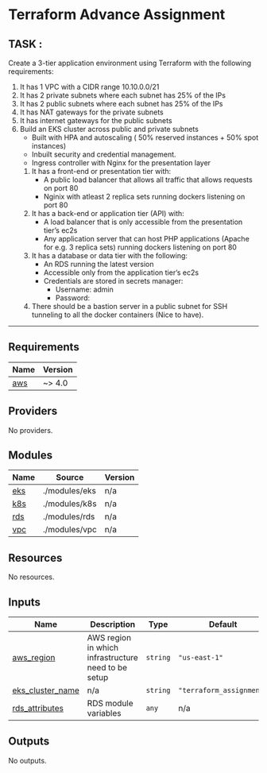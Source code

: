 # Terraform Advance Assignment

## **TASK :**
Create a 3-tier application environment using Terraform with the following requirements:
 1. It has 1 VPC with a CIDR range 10.10.0.0/21
 2. It has  2 private subnets where each subnet has 25% of the IPs
 3. It has  2 public subnets where each subnet has 25% of the IPs
 4. It has NAT gateways for the private subnets
 5. It has internet gateways for the public subnets
 6. Build an EKS cluster across public and private subnets
     - Built with HPA and autoscaling ( 50% reserved instances + 50% spot instances)
    - Inbuilt security and credential management.
    - Ingress controller with Nginx for the presentation layer 
    1. It has a front-end or presentation tier with:
        - A public load balancer that allows all traffic that allows requests on port 80
        - Nginix with atleast 2 replica sets running dockers listening on port 80
    2. It has a back-end or application tier (API) with:
        - A load balancer that is only accessible from the presentation tier’s ec2s
        - Any application server that can host PHP applications (Apache for e.g. 3 replica sets) running dockers listening on port 80
    3. It has a database or data tier with the following:
        - An RDS running the latest version
        - Accessible only from the application tier’s ec2s
        - Credentials are stored in secrets manager:
          - Username: admin
          - Password: <auto-generated>
    4. There should be a bastion server in a public subnet for SSH tunneling to all the docker containers (Nice to have).

----


## Requirements

| Name                                                    | Version |
| ------------------------------------------------------- | ------- |
| <a name="requirement_aws"></a> [aws](#requirement\_aws) | ~> 4.0  |

## Providers

No providers.

## Modules

| Name                                          | Source        | Version |
| --------------------------------------------- | ------------- | ------- |
| <a name="module_eks"></a> [eks](#module\_eks) | ./modules/eks | n/a     |
| <a name="module_k8s"></a> [k8s](#module\_k8s) | ./modules/k8s | n/a     |
| <a name="module_rds"></a> [rds](#module\_rds) | ./modules/rds | n/a     |
| <a name="module_vpc"></a> [vpc](#module\_vpc) | ./modules/vpc | n/a     |

## Resources

No resources.

## Inputs

| Name                                                                                   | Description                                         | Type     | Default                  | Required |
| -------------------------------------------------------------------------------------- | --------------------------------------------------- | -------- | ------------------------ | :------: |
| <a name="input_aws_region"></a> [aws\_region](#input\_aws\_region)                     | AWS region in which infrastructure need to be setup | `string` | `"us-east-1"`            |    no    |
| <a name="input_eks_cluster_name"></a> [eks\_cluster\_name](#input\_eks\_cluster\_name) | n/a                                                 | `string` | `"terraform_assignment"` |    no    |
| <a name="input_rds_attributes"></a> [rds\_attributes](#input\_rds\_attributes)         | RDS module variables                                | `any`    | n/a                      |   yes    |

## Outputs

No outputs.
